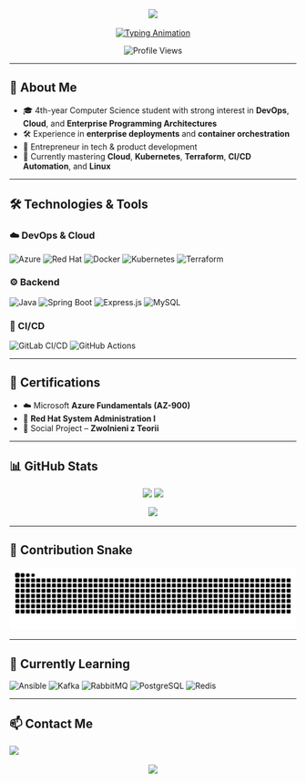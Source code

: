 <p align="center">
  <img src="https://capsule-render.vercel.app/api?type=waving&color=0:6A00FF,100:00FFD5&height=200&section=header&text=Hi%20There!%20I'm%20Kacper%20👋&fontSize=40&fontColor=ffffff&animation=fadeIn&fontAlignY=35" />
</p>

<p align="center">
  <a href="https://github.com/KacperKlimas10">
    <img src="https://readme-typing-svg.herokuapp.com?font=Fira+Code&size=22&pause=1000&color=00FFD5&center=true&vCenter=true&width=550&lines=DevOps+Engineer+%26+Cloud+Enthusiast;Azure+%7CKubernetes+%7C+Spring+Boot;Always+Learning+New+Technologies" alt="Typing Animation" />
  </a>
</p>

<p align="center">
  <img src="https://komarev.com/ghpvc/?username=KacperKlimas10&label=Profile%20Views&color=0e75b6&style=flat" alt="Profile Views" />
</p>

---

## 🚀 About Me
- 🎓 4th-year Computer Science student with strong interest in **DevOps**, **Cloud**, and **Enterprise Programming Architectures**  
- 🛠️ Experience in **enterprise deployments** and **container orchestration**  
- 💼 Entrepreneur in tech & product development  
- 🌱 Currently mastering **Cloud**, **Kubernetes**, **Terraform**, **CI/CD Automation**, and **Linux**

---

## 🛠️ Technologies & Tools

### ☁️ DevOps & Cloud
![Azure](https://img.shields.io/badge/Azure-0078D4?style=for-the-badge&logo=microsoftazure&logoColor=white)
![Red Hat](https://img.shields.io/badge/Red%20Hat-EE0000?style=for-the-badge&logo=redhat&logoColor=white)
![Docker](https://img.shields.io/badge/Docker-2496ED?style=for-the-badge&logo=docker&logoColor=white)
![Kubernetes](https://img.shields.io/badge/Kubernetes-326CE5?style=for-the-badge&logo=kubernetes&logoColor=white)
![Terraform](https://img.shields.io/badge/Terraform-844FBA?style=for-the-badge&logo=terraform&logoColor=white)

### ⚙️ Backend
![Java](https://img.shields.io/badge/Java-007396?style=for-the-badge&logo=openjdk&logoColor=white)
![Spring Boot](https://img.shields.io/badge/Spring%20Boot-6DB33F?style=for-the-badge&logo=springboot&logoColor=white)
![Express.js](https://img.shields.io/badge/Express.js-404D59?style=for-the-badge&logo=express&logoColor=white)
![MySQL](https://img.shields.io/badge/MySQL-4479A1?style=for-the-badge&logo=mysql&logoColor=white)

### 🔄 CI/CD
![GitLab CI/CD](https://img.shields.io/badge/GitLab%20CI%2FCD-FC6D26?style=for-the-badge&logo=gitlab&logoColor=white)
![GitHub Actions](https://img.shields.io/badge/GitHub%20Actions-2088FF?style=for-the-badge&logo=githubactions&logoColor=white)

---

## 📜 Certifications
- ☁️ Microsoft **Azure Fundamentals (AZ-900)**
- 🐧 **Red Hat System Administration I**
- 🤝 Social Project – **Zwolnieni z Teorii**

---

## 📊 GitHub Stats
<p align="center">
  <img src="https://github-readme-stats.vercel.app/api?username=KacperKlimas10&show_icons=true&theme=tokyonight" height="160px"/>
  <img src="https://github-readme-streak-stats.herokuapp.com/?user=KacperKlimas10&theme=tokyonight" height="160px"/>
</p>

<p align="center">
  <img src="https://github-readme-stats.vercel.app/api/top-langs/?username=KacperKlimas10&layout=compact&theme=tokyonight" height="160px"/>
</p>

---

## 🐍 Contribution Snake
<p align="center">
  <img src="https://github.com/KacperKlimas10/KacperKlimas10/blob/output/github-contribution-grid-snake.svg" alt="snake animation" />
</p>

---

## 🌱 Currently Learning
![Ansible](https://img.shields.io/badge/Ansible-EE0000?style=for-the-badge&logo=ansible&logoColor=white)
![Kafka](https://img.shields.io/badge/Kafka-231F20?style=for-the-badge&logo=apachekafka&logoColor=white)
![RabbitMQ](https://img.shields.io/badge/RabbitMQ-FF6600?style=for-the-badge&logo=rabbitmq&logoColor=white)
![PostgreSQL](https://img.shields.io/badge/PostgreSQL-336791?style=for-the-badge&logo=postgresql&logoColor=white)
![Redis](https://img.shields.io/badge/Redis-DC382D?style=for-the-badge&logo=redis&logoColor=white)

---

## 📫 Contact Me
<p>
  <a href="https://www.linkedin.com/in/kacper-klimas-bb38262b9/"><img src="https://img.shields.io/badge/LinkedIn-0077B5?style=for-the-badge&logo=linkedin&logoColor=white"></a>
</p>

<!-- Footer -->
<p align="center">
  <img src="https://capsule-render.vercel.app/api?type=waving&color=0:6A00FF,100:00FFD5&height=120&section=footer"/>
</p>

